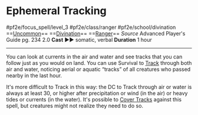 # Ephemeral Tracking
#pf2e/focus_spell/level_3 #pf2e/class/ranger #pf2e/school/divination 
==[Uncommon](Uncommon.md)== ==[Divination](Divination.md)== ==[Ranger](Ranger.md)==
*Source* Advanced Player's Guide pg. 234 2.0
**Cast** ►► somatic, verbal
**Duration** 1 hour

---
You can look at currents in the air and water and see tracks that you can follow just as you would on land. You can use Survival to [Track](Track.md) through both air and water, noticing aerial or aquatic “tracks” of all creatures who passed nearby in the last hour.

It's more difficult to Track in this way: the DC to Track through air or water is always at least 30, or higher after precipitation or wind (in the air) or heavy tides or currents (in the water). It's possible to [Cover Tracks](Cover%20Tracks.md) against this spell, but creatures might not realize they need to do so.